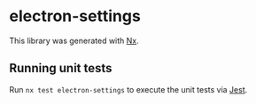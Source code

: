 # electron-settings

This library was generated with [Nx](https://nx.dev).

## Running unit tests

Run `nx test electron-settings` to execute the unit tests via [Jest](https://jestjs.io).
